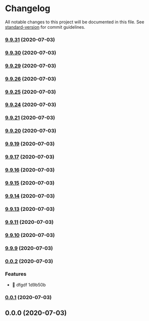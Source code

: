 # Changelog

All notable changes to this project will be documented in this file. See [standard-version](https://github.com/conventional-changelog/standard-version) for commit guidelines.

### [9.9.31](///compare/v9.9.30...v9.9.31) (2020-07-03)

### [9.9.30](///compare/v9.9.29...v9.9.30) (2020-07-03)

### [9.9.29](///compare/v9.9.26...v9.9.29) (2020-07-03)

### [9.9.26](///compare/v9.9.25...v9.9.26) (2020-07-03)

### [9.9.25](///compare/v9.9.24...v9.9.25) (2020-07-03)

### [9.9.24](///compare/v9.9.21...v9.9.24) (2020-07-03)

### [9.9.21](///compare/v9.9.20...v9.9.21) (2020-07-03)

### [9.9.20](///compare/v9.9.19...v9.9.20) (2020-07-03)

### [9.9.19](///compare/v9.9.17...v9.9.19) (2020-07-03)

### [9.9.17](///compare/v9.9.16...v9.9.17) (2020-07-03)

### [9.9.16](///compare/v9.9.15...v9.9.16) (2020-07-03)

### [9.9.15](///compare/v9.9.14...v9.9.15) (2020-07-03)

### [9.9.14](///compare/v9.9.13...v9.9.14) (2020-07-03)

### [9.9.13](///compare/v9.9.11...v9.9.13) (2020-07-03)

### [9.9.11](///compare/v9.9.10...v9.9.11) (2020-07-03)

### [9.9.10](///compare/v9.9.9...v9.9.10) (2020-07-03)

### [9.9.9](///compare/v0.0.2...v9.9.9) (2020-07-03)

### [0.0.2](///compare/v0.0.1...v0.0.2) (2020-07-03)


### Features

* 🎸 dfgdf 1d9b50b

### [0.0.1](///compare/v0.0.0...v0.0.1) (2020-07-03)

## 0.0.0 (2020-07-03)
